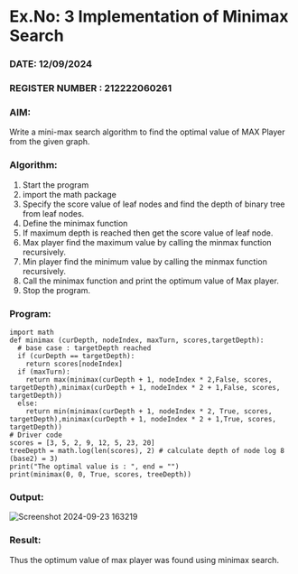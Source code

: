 # Ex.No: 3  Implementation of Minimax Search
### DATE: 12/09/2024                                                                           
### REGISTER NUMBER : 212222060261
### AIM: 
Write a mini-max search algorithm to find the optimal value of MAX Player from the given graph.
### Algorithm:
1. Start the program
2. import the math package
3. Specify the score value of leaf nodes and find the depth of binary tree from leaf nodes.
4. Define the minimax function
5. If maximum depth is reached then get the score value of leaf node.
6. Max player find the maximum value by calling the minmax function recursively.
7. Min player find the minimum value by calling the minmax function recursively.
8. Call the minimax function  and print the optimum value of Max player.
9. Stop the program. 

### Program:
```
import math
def minimax (curDepth, nodeIndex, maxTurn, scores,targetDepth):
  # base case : targetDepth reached
  if (curDepth == targetDepth):
    return scores[nodeIndex]
  if (maxTurn):
    return max(minimax(curDepth + 1, nodeIndex * 2,False, scores,
targetDepth),minimax(curDepth + 1, nodeIndex * 2 + 1,False, scores,
targetDepth))
  else:
    return min(minimax(curDepth + 1, nodeIndex * 2, True, scores,
targetDepth),minimax(curDepth + 1, nodeIndex * 2 + 1,True, scores,
targetDepth))
# Driver code
scores = [3, 5, 2, 9, 12, 5, 23, 20]
treeDepth = math.log(len(scores), 2) # calculate depth of node log 8 (base2) = 3)
print("The optimal value is : ", end = "")
print(minimax(0, 0, True, scores, treeDepth))
```

### Output:

![Screenshot 2024-09-23 163219](https://github.com/user-attachments/assets/72ae0560-e67c-4206-ba80-e0067940e46d)


### Result:
Thus the optimum value of max player was found using minimax search.
